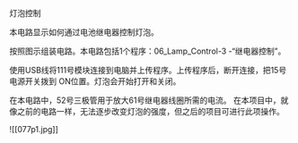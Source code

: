 灯泡控制

本电路显示如何通过电池继电器控制灯泡。

按照图示组装电路。本电路包括1个程序：06_Lamp_Control-3 -“继电器控制”。

使用USB线将111号模块连接到电脑并上传程序。上传程序后，断开连接，把15号电源开关拨到
ON位置。灯泡会开始打开和关闭。

在本电路中，52号三极管用于放大61号继电器线圈所需的电流。
在本项目中，就像之前的电路一样，无法逐步改变灯泡的强度，但之后的项目可进行此项操作。

![[077p1.jpg]]